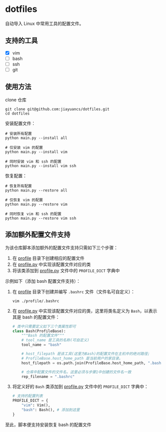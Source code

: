# dotfiles

自动导入 Linux 中常用工具的配置文件。

## 支持的工具

- [x] vim
- [ ] bash
- [ ] ssh
- [ ] git

## 使用方法

clone 仓库

```shell
git clone git@github.com:jiayuancs/dotfiles.git
cd dotfiles
```

安装配置文件：

```shell
# 安装所有配置
python main.py --install all

# 仅安装 vim 的配置
python main.py --install vim

# 同时安装 vim 和 ssh 的配置
python main.py --install vim ssh
```

恢复配置：

```shell
# 恢复所有配置
python main.py --restore all

# 仅恢复 vim 的配置
python main.py --restore vim

# 同时恢复 vim 和 ssh 的配置
python main.py --restore vim ssh
```

## 添加额外配置文件支持

为该仓库脚本添加额外的配置文件支持只需如下三个步骤：

1. 在 [profile](./profile) 目录下创建相应的配置文件
2. 在 [profile.py](./profile.py) 中实现该配置文件对应的类
3. 将该类添加到 [profile.py](./profile.py) 文件中的 `PROFILE_DICT` 字典中

示例如下（添加 bash 配置文件支持）：

1. 在 [profile](./profile) 目录下创建并编写 `.bashrc` 文件（文件名可自定义）：

    ```shell
    vim ./profile/.bashrc
    ```
2. 在 [profile.py](./profile.py) 中实现该配置文件对应的类，这里将类名定义为 `Bash`，以表示其是 bash 的配置文件：

    ```Python
    # 类中只需要定义如下三个类属性即可
    class Bash(ProfileBase):
        """Bash 的配置文件"""
        # tool_name 是工具的名称(可自定义)
        tool_name = "bash"
   
        # host_filepath 是该工具(这里为Bash)的配置文件在主机中的绝对路径;
        # ProfileBase.host_home_path 是当前用户的家目录。
        host_filepath = os.path.join(ProfileBase.host_home_path, ".bashrc")
   
        # 仓库中配置文件的文件名，这里必须与步骤1中创建的文件名一致
        rep_filename = ".bashrc"
    ```

3. 将定义好的 `Bash` 类添加到 [profile.py](./profile.py) 文件中的 `PROFILE_DICT` 字典中：

    ```Python
    # 支持的配置列表
    PROFILE_DICT = {
        "vim": Vim(),
        "bash": Bash(), # 添加到这里
    }
    ```

至此，脚本便支持安装恢复 bash 的配置文件
